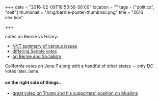 +++
date = "2016-02-09T18:53:58-08:00"
location = ""
tags = ["politics", "self"]
thumbnail = "/img/bernie-poster-thumbnail.png"
title = "2016 election"

+++

notes on Bernie vs Hillary:

<!--more-->

* [NYT summary of various issues](http://www.nytimes.com/interactive/2016/us/elections/candidates-on-the-issues.html)
* [differing Senate votes](http://www.nytimes.com/2015/05/28/upshot/the-senate-votes-that-divided-hillary-clinton-and-bernie-sanders.html)
* [on Berine and Socialism](http://www.vox.com/2015/10/14/9530787/socialism-history-explained)

California votes on June 7 along with a handful of other states -- only DC votes later..lame.


#### on the right side of things..

* [great video on Trump and his supporters' position on Muslims](http://www.vox.com/2016/2/10/10956978/donald-trump-terrifying)
